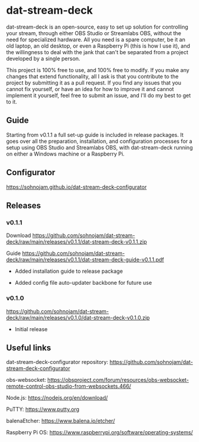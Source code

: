 # dat-stream-deck

dat-stream-deck is an open-source, easy to set up solution for controlling your stream, through either OBS Studio or Streamlabs OBS, without the need for specialized hardware. All you need is a spare computer, be it an old laptop, an old desktop, or even a Raspberry Pi (this is how I use it), and the willingness to deal with the jank that can't be separated from a project developed by a single person.

This project is 100% free to use, and 100% free to modify. If you make any changes that extend functionality, all I ask is that you contribute to the project by submitting it as a pull request. If you find any issues that you cannot fix yourself, or have an idea for how to improve it and cannot implement it yourself, feel free to submit an issue, and I'll do my best to get to it.

## Guide

Starting from v0.1.1 a full set-up guide is included in release packages. It goes over all the preparation, installation, and configuration processes for a setup using OBS Studio and Streamlabs OBS, with dat-stream-deck running on either a Windows machine or a Raspberry Pi.

## Configurator

https://sohnojam.github.io/dat-stream-deck-configurator

## Releases

### v0.1.1

Download https://github.com/sohnojam/dat-stream-deck/raw/main/releases/v0.1.1/dat-stream-deck-v0.1.1.zip

Guide https://github.com/sohnojam/dat-stream-deck/raw/main/releases/v0.1.1/dat-stream-deck-guide-v0.1.1.pdf

- Added installation guide to release package

- Added config file auto-updater backbone for future use

### v0.1.0

https://github.com/sohnojam/dat-stream-deck/raw/main/releases/v0.1.0/dat-stream-deck-v0.1.0.zip

- Initial release

## Useful links

dat-stream-deck-configurator repository: https://github.com/sohnojam/dat-stream-deck-configurator

obs-websocket: https://obsproject.com/forum/resources/obs-websocket-remote-control-obs-studio-from-websockets.466/

Node.js: https://nodejs.org/en/download/

PuTTY: https://www.putty.org

balenaEtcher: https://www.balena.io/etcher/

Raspberry Pi OS: https://www.raspberrypi.org/software/operating-systems/
